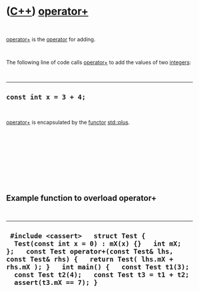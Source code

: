 
 

 

 

 

 

([C++](Cpp.md)) [operator+](CppOperatorPlus.md)
=================================================

 

[operator+](CppOperatorPlus.md) is the [operator](CppOperator.md) for
adding.

 

The following line of code calls [operator+](CppOperatorPlus.md) to add
the values of two [integers](CppInt.md):

 

  --------------------------
  ` const int x = 3 + 4; `
  --------------------------

 

[operator+](CppOperatorPlus.md) is encapsulated by the
[functor](CppFunctor.md) [std::plus](CppPlus.md).

 

 

 

 

 

Example function to overload operator+
--------------------------------------

 

  ------------------------------------------------------------------------------------------------------------------------------------------------------------------------------------------------------------------------------------------------------------------------------------------------
  ` #include <cassert>   struct Test {   Test(const int x = 0) : mX(x) {}   int mX; };   const Test operator+(const Test& lhs, const Test& rhs) {   return Test( lhs.mX + rhs.mX ); }   int main() {   const Test t1(3);   const Test t2(4);   const Test t3 = t1 + t2;   assert(t3.mX == 7); }`
  ------------------------------------------------------------------------------------------------------------------------------------------------------------------------------------------------------------------------------------------------------------------------------------------------

 

 

 

 

 

 

